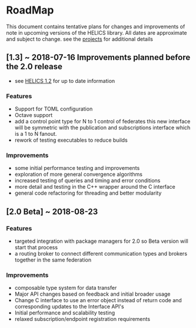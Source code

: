 # RoadMap
This document contains tentative plans for changes and improvements of note in upcoming versions of the HELICS library.  All dates are approximate and subject to change.  see the [projects](https://github.com/GMLC-TDC/HELICS-src/projects) for additional details


## [1.3] ~ 2018-07-16  Improvements planned before the 2.0 release
 - see [HELICS 1.2](https://github.com/GMLC-TDC/HELICS-src/projects/6) for up to date information
### Features
 - Support for TOML configuration
 - Octave support
 - add a control point type for N to 1 control of federates this new interface will be symmetric with the publication and subscriptions interface which is a 1 to N fanout.
 - rework of testing executables to reduce builds

### Improvements
 - some initial performance testing and improvements
 - exploration of more general convergence algorithms
 - increased testing of queries and timing and error conditions
 - more detail and testing in the C++ wrapper around the C interface
 - general code refactoring for threading and better modularity

## [2.0 Beta] ~ 2018-08-23
### Features
 - targeted integration with package managers for 2.0 so Beta version will start that process
 - a routing broker to connect different communication types and brokers together in the same federation

### Improvements
 - composable type system for data transfer
 - Major API changes based on feedback and initial broader usage
 - Change C interface to use an error object instead of return code and corresponding updates to the Interface API's
 - Initial performance and scalability testing
 - relaxed subscription/endpoint registration requirements
